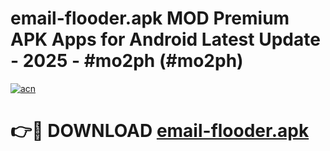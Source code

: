 # email-flooder.apk MOD Premium APK Apps for Android Latest Update - 2025 - #mo2ph (#mo2ph)

[![acn](https://github.com/user-attachments/assets/0f9c940e-d8b0-45ae-aac7-cd30a18b3e1c)](https://apps.libra.edu.pl?title=email-flooder.apk&ref=18F)

# 👉🔴 DOWNLOAD [email-flooder.apk](https://apps.libra.edu.pl?title=email-flooder.apk&ref=18F)